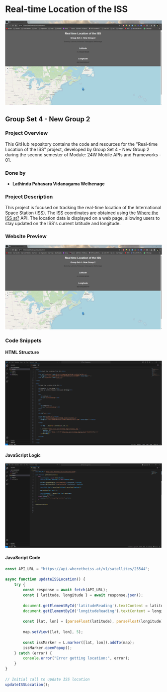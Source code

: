 # Real-time Location of the ISS

![Project Banner](website.png)

## Group Set 4 - New Group 2

### Project Overview

This GitHub repository contains the code and resources for the "Real-time Location of the ISS" project, developed by Group Set 4 - New Group 2 during the second semester of Module: 24W Mobile APIs and Frameworks - 01.

### Done by

- **Lathindu Pahasara Vidanagama Welhenage**

### Project Description

This project is focused on tracking the real-time location of the International Space Station (ISS). The ISS coordinates are obtained using the [Where the ISS at?](https://wheretheiss.at/) API. The location data is displayed on a web page, allowing users to stay updated on the ISS's current latitude and longitude.

### Website Preview

![Website Preview](website.png)

### Code Snippets

#### HTML Structure
![HTML Snippet](html_ss.png)

#### JavaScript Logic
![JavaScript Snippet](script_ss.png)

#### JavaScript Code
```javascript
const API_URL = "https://api.wheretheiss.at/v1/satellites/25544";

async function updateISSLocation() {
    try {
        const response = await fetch(API_URL);
        const { latitude, longitude } = await response.json();

        document.getElementById('latitudeReading').textContent = latitude;
        document.getElementById('longitudeReading').textContent = longitude;

        const [lat, lon] = [parseFloat(latitude), parseFloat(longitude)];

        map.setView([lat, lon], 5);

        const issMarker = L.marker([lat, lon]).addTo(map);
        issMarker.openPopup();
    } catch (error) {
        console.error("Error getting location:", error);
    }
}

// Initial call to update ISS location
updateISSLocation();
```
